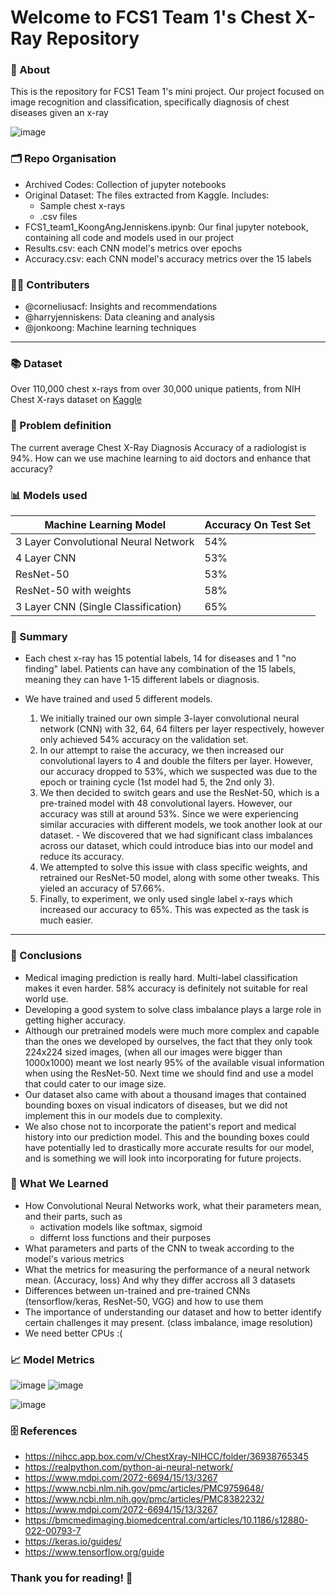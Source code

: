 # Welcome to FCS1 Team 1's Chest X-Ray Repository

### 📃 About

This is the repository for FCS1 Team 1's mini project. Our project focused on image recognition and classification, specifically diagnosis of chest diseases given an x-ray

![image](https://github.com/harryjenniskens/sc1015MiniProject/assets/167991732/6ef9965a-8931-4ef8-86a9-cef6ab407fa5)

### 🗂 Repo Organisation
- Archived Codes: Collection of jupyter notebooks
- Original Dataset: The files extracted from Kaggle. Includes:
  - Sample chest x-rays
  - .csv files
- FCS1_team1_KoongAngJenniskens.ipynb: Our final jupyter notebook, containing all code and models used in our project
- Results.csv: each CNN model's metrics over epochs
- Accuracy.csv: each CNN model's accuracy metrics over the 15 labels


### 👨‍💻 Contributers
- @corneliusacf: Insights and recommendations
- @harryjenniskens: Data cleaning and analysis
- @jonkoong: Machine learning techniques

---

### 📚 Dataset
Over 110,000 chest x-rays from over 30,000 unique patients, from NIH Chest X-rays dataset on [Kaggle](https://www.kaggle.com/datasets/nih-chest-xrays/data) 


### 🧐 Problem definition
The current average Chest X-Ray Diagnosis Accuracy of a radiologist is 94%. How can we use machine learning to aid doctors and enhance that accuracy?

### 📊 Models used
| Machine Learning Model                  | Accuracy On Test Set |
|-----------------------------------------|----------|
| 3 Layer Convolutional Neural Network    | 54%      |
| 4 Layer CNN                             | 53%      |
| ResNet-50                               | 53%      |
| ResNet-50 with weights                  | 58%      |
| 3 Layer CNN (Single Classification)     | 65%      |

### 📝 Summary
- Each chest x-ray has 15 potential labels, 14 for diseases and 1 "no finding" label. Patients can have any combination of the 15 labels, meaning they can have 1-15 different labels or diagnosis. 

- We have trained and used 5 different models.
    1. We initially trained our own simple 3-layer convolutional neural network (CNN) with 32, 64, 64 filters per layer respectively, however only achieved 54% accuracy on the validation set.
    2. In our attempt to raise the accuracy, we then increased our convolutional layers to 4 and double the filters per layer. However, our accuracy dropped to 53%, which we suspected was due to the epoch or training cycle (1st model had 5, the 2nd only 3).
    3. We then decided to switch gears and use the ResNet-50, which is a pre-trained model with 48 convolutional layers. However, our accuracy was still at around 53%. Since we were experiencing similar accuracies with different models, we took another look at our dataset.
      - We discovered that we had significant class imbalances across our dataset, which could introduce bias into our model and reduce its accuracy.
    4. We attempted to solve this issue with class specific weights, and retrained our ResNet-50 model, along with some other tweaks. This yieled an accuracy of 57.66%.
    5. Finally, to experiment, we only used single label x-rays which increased our accuracy to 65%. This was expected as the task is much easier.
 
--- 
### 💎 Conclusions
- Medical imaging prediction is really hard. Multi-label classification makes it even harder. 58% accuracy is definitely not suitable for real world use.
- Developing a good system to solve class imbalance plays a large role in getting higher accuracy.
- Although our pretrained models were much more complex and capable than the ones we developed by ourselves, the fact that they only took 224x224 sized images, (when all our images were bigger than 1000x1000) meant we lost nearly 95% of the available visual information when using the ResNet-50. Next time we should find and use a model that could cater to our image size.
- Our dataset also came with about a thousand images that contained bounding boxes on visual indicators of diseases, but we did not implement this in our models due to complexity.
- We also chose not to incorporate the patient's report and medical history into our prediction model. This and the bounding boxes could have potentially led to drastically more accurate results for our model, and is something we will look into incorporating for future projects.

### 🌟 What We Learned
- How Convolutional Neural Networks work, what their parameters mean, and their parts, such as
  - activation models like softmax, sigmoid
  - differnt loss functions and their purposes
- What parameters and parts of the CNN to tweak according to the model's various metrics
- What the metrics for measuring the performance of a neural network mean. (Accuracy, loss) And why they differ accross all 3 datasets
- Differences between un-trained and pre-trained CNNs (tensorflow/keras, ResNet-50, VGG) and how to use them
- The importance of understanding our dataset and how to better identify certain challenges it may present. (class imbalance, image resolution)
- We need better CPUs :(



### 📈 Model Metrics
  ![image](https://github.com/harryjenniskens/sc1015MiniProject/assets/167991732/17988147-e5ff-49f7-b172-017063946aba) ![image](https://github.com/harryjenniskens/sc1015MiniProject/assets/167991732/36c5f647-9a7d-44e4-aaf9-19c60f97b68a)

![image](https://github.com/harryjenniskens/sc1015MiniProject/assets/167991732/a7f796ad-ee9f-42f9-a506-ff6867686e53)


### 🗄️ References
- https://nihcc.app.box.com/v/ChestXray-NIHCC/folder/36938765345
- https://realpython.com/python-ai-neural-network/
- https://www.mdpi.com/2072-6694/15/13/3267
- https://www.ncbi.nlm.nih.gov/pmc/articles/PMC9759648/
- https://www.ncbi.nlm.nih.gov/pmc/articles/PMC8382232/
- https://www.mdpi.com/2072-6694/15/13/3267
- https://bmcmedimaging.biomedcentral.com/articles/10.1186/s12880-022-00793-7
- https://keras.io/guides/
- https://www.tensorflow.org/guide

### Thank you for reading! 🙏
